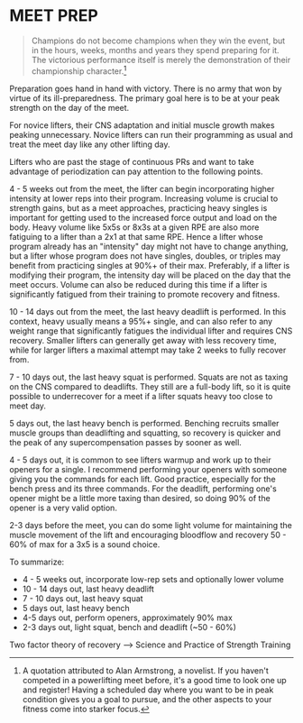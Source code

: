 ﻿MEET PREP
======

>Champions do not become champions when they win the event,
>but in the hours, weeks, months and years they spend preparing for it. 
>The victorious performance itself is merely the demonstration of their championship character.[^1]

Preparation goes hand in hand with victory. There is no army that won by virtue of its ill-preparedness. 
The primary goal here is to be at your peak strength on the day of the meet. 

For novice lifters, their CNS adaptation and initial muscle growth makes peaking unnecessary. Novice lifters can run their 
programming as usual and treat the meet day like any other lifting day. 

Lifters who are past the stage of continuous PRs and want to take advantage of periodization can pay attention to 
the following points. 

4 - 5 weeks out from the meet, the lifter can begin incorporating higher intensity at lower reps into their program. 
Increasing volume is crucial to strength gains, but as a meet approaches, practicing heavy singles is important for getting used to the increased
force output and load on the body. Heavy volume like 5x5s or 8x3s at a given RPE are also more fatiguing to a lifter than a 2x1 at that same RPE.
Hence a lifter whose program already has an "intensity" day might not have to change anything, but a lifter whose program does not have
singles, doubles, or triples may benefit from practicing singles at 90%+ of their max. Preferably, if a lifter is modifying their program,
the intensity day will be placed on the day that the meet occurs. Volume can also be reduced during this time if a lifter is significantly
fatigued from their training to promote recovery and fitness. 

10 - 14 days out from the meet, the last heavy deadlift is performed. In this context, heavy usually means a 95%+ single, and can also 
refer to any weight range that significantly fatigues the individual lifter and requires CNS recovery. Smaller lifters can generally get away
with less recovery time, while for larger lifters a maximal attempt may take 2 weeks to fully recover from.

7 - 10 days out, the last heavy squat is performed. Squats are not as taxing on the CNS compared to deadlifts. They still are a full-body lift, 
so it is quite possible to underrecover for a meet if a lifter squats heavy too close to meet day.

5 days out, the last heavy bench is performed. Benching recruits smaller muscle groups than deadlifting and squatting, so recovery
is quicker and the peak of any supercompensation passes by sooner as well. 

4 - 5 days out, it is common to see lifters warmup and work up to their openers for a single. I recommend performing your openers with 
someone giving you the commands for each lift. Good practice, especially for the bench press and its three commands. For the deadlift,
performing one's opener might be a little more taxing than desired, so doing 90% of the opener is a very valid option. 

2-3 days before the meet, you can do some light volume for maintaining the muscle movement of the lift and encouraging bloodflow and recovery 
50 - 60% of max for a 3x5 is a sound choice. 

To summarize:

* 4 - 5 weeks out, incorporate low-rep sets and optionally lower volume
* 10 - 14 days out, last heavy deadlift
* 7 - 10 days out, last heavy squat
* 5 days out, last heavy bench
* 4-5 days out, perform openers, approximately 90% max
* 2-3 days out, light squat, bench and deadlift (~50 - 60%)


Two factor theory of recovery --> Science and Practice of Strength Training


[^1]: A quotation attributed to Alan Armstrong, a novelist. If you haven't competed in a powerlifting meet before, 
    it's a good time to look one up and register! Having a scheduled day where you want to be in peak condition 
	gives you a goal to pursue, and the other aspects to your fitness come into starker focus. 